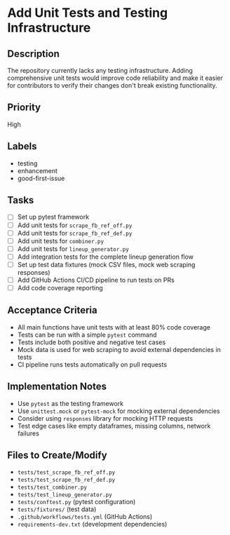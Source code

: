 # Add Unit Tests and Testing Infrastructure

## Description
The repository currently lacks any testing infrastructure. Adding comprehensive unit tests would improve code reliability and make it easier for contributors to verify their changes don't break existing functionality.

## Priority
High

## Labels
- testing
- enhancement
- good-first-issue

## Tasks
- [ ] Set up pytest framework
- [ ] Add unit tests for `scrape_fb_ref_off.py`
- [ ] Add unit tests for `scrape_fb_ref_def.py`
- [ ] Add unit tests for `combiner.py`
- [ ] Add unit tests for `lineup_generator.py`
- [ ] Add integration tests for the complete lineup generation flow
- [ ] Set up test data fixtures (mock CSV files, mock web scraping responses)
- [ ] Add GitHub Actions CI/CD pipeline to run tests on PRs
- [ ] Add code coverage reporting

## Acceptance Criteria
- All main functions have unit tests with at least 80% code coverage
- Tests can be run with a simple `pytest` command
- Tests include both positive and negative test cases
- Mock data is used for web scraping to avoid external dependencies in tests
- CI pipeline runs tests automatically on pull requests

## Implementation Notes
- Use `pytest` as the testing framework
- Use `unittest.mock` or `pytest-mock` for mocking external dependencies
- Consider using `responses` library for mocking HTTP requests
- Test edge cases like empty dataframes, missing columns, network failures

## Files to Create/Modify
- `tests/test_scrape_fb_ref_off.py`
- `tests/test_scrape_fb_ref_def.py`
- `tests/test_combiner.py`
- `tests/test_lineup_generator.py`
- `tests/conftest.py` (pytest configuration)
- `tests/fixtures/` (test data)
- `.github/workflows/tests.yml` (GitHub Actions)
- `requirements-dev.txt` (development dependencies)